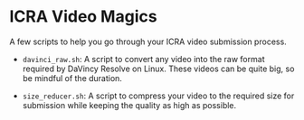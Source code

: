 # ICRA Video Magics

A few scripts to help you go through your ICRA video submission process.

- `davinci_raw.sh`: A script to convert any video into the raw format required
by DaVincy Resolve on Linux. These videos can be quite big, so be mindful of the
duration.

- `size_reducer.sh`: A script to compress your video to the required size for
submission while keeping the quality as high as possible.
